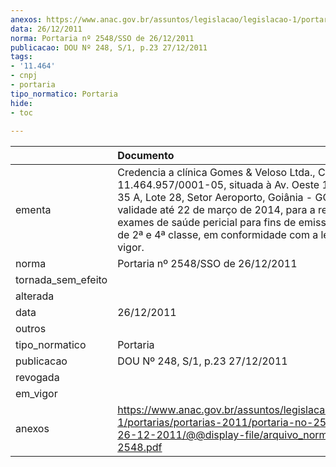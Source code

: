 ```yaml
---
anexos: https://www.anac.gov.br/assuntos/legislacao/legislacao-1/portarias/portarias-2011/portaria-no-2548-sso-de-26-12-2011/@@display-file/arquivo_norma/PA2011-2548.pdf
data: 26/12/2011
norma: Portaria nº 2548/SSO de 26/12/2011
publicacao: DOU Nº 248, S/1, p.23 27/12/2011
tags:
- '11.464'
- cnpj
- portaria
tipo_normatico: Portaria
hide: 
- toc 
 
---
```


|                    | Documento                                                                                                                                                                                                                                                                                                                      |
|:-------------------|:-------------------------------------------------------------------------------------------------------------------------------------------------------------------------------------------------------------------------------------------------------------------------------------------------------------------------------|
| ementa             | Credencia a clínica Gomes & Veloso Ltda., CNPJ 11.464.957/0001-05, situada à Av. Oeste 133, quadra 35 A, Lote 28, Setor Aeroporto, Goiânia - GO, com validade até 22 de março de 2014, para a realização de exames de saúde pericial para fins de emissão de CMA de 2ª e 4ª classe, em conformidade com a legislação em vigor. |
| norma              | Portaria nº 2548/SSO de 26/12/2011                                                                                                                                                                                                                                                                                             |
| tornada_sem_efeito |                                                                                                                                                                                                                                                                                                                                |
| alterada           |                                                                                                                                                                                                                                                                                                                                |
| data               | 26/12/2011                                                                                                                                                                                                                                                                                                                     |
| outros             |                                                                                                                                                                                                                                                                                                                                |
| tipo_normatico     | Portaria                                                                                                                                                                                                                                                                                                                       |
| publicacao         | DOU Nº 248, S/1, p.23 27/12/2011                                                                                                                                                                                                                                                                                               |
| revogada           |                                                                                                                                                                                                                                                                                                                                |
| em_vigor           |                                                                                                                                                                                                                                                                                                                                |
| anexos             | https://www.anac.gov.br/assuntos/legislacao/legislacao-1/portarias/portarias-2011/portaria-no-2548-sso-de-26-12-2011/@@display-file/arquivo_norma/PA2011-2548.pdf                                                                                                                                                              |